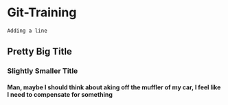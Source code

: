 # Git-Training


` Adding a line `

## Pretty Big Title

### Slightly Smaller Title

#### Man, maybe I should think about aking off the muffler of my car, I feel like I need to compensate for something
